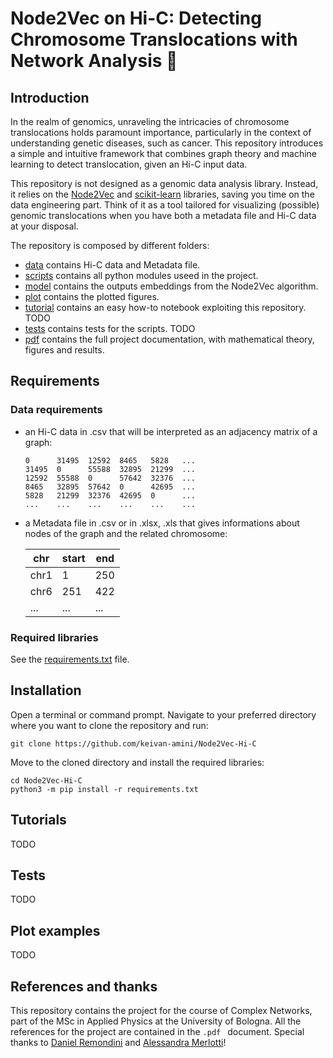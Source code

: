 # Node2Vec on Hi-C: Detecting Chromosome Translocations with Network Analysis 🧬
## Introduction
In the realm of genomics, unraveling the intricacies of chromosome translocations holds paramount importance, particularly in the context of understanding genetic diseases, such as cancer. This repository introduces a simple and intuitive framework that combines graph theory and machine learning to detect translocation, given an Hi-C input data.

This repository is not designed as a genomic data analysis library. Instead, it relies on the [Node2Vec](https://github.com/eliorc/node2vec) and [scikit-learn](https://scikit-learn.org/stable/) libraries, saving you time on the data engineering part. Think of it as a tool tailored for visualizing (possible) genomic translocations when you have both a metadata file and Hi-C data at your disposal.

The repository is composed by different folders:
* [data](https://github.com/keivan-amini/Node2Vec-Hi-C/tree/main/data) contains Hi-C data and Metadata file.
* [scripts](https://github.com/keivan-amini/Node2Vec-Hi-C/tree/main/scripts) contains all python modules useed in the project.
* [model](https://github.com/keivan-amini/Node2Vec-Hi-C/tree/main/model) contains the outputs embeddings from the Node2Vec algorithm.
* [plot](https://github.com/keivan-amini/Node2Vec-Hi-C/tree/main/plot) contains the plotted figures.
* [tutorial](https://github.com/keivan-amini/Node2Vec-Hi-C/tree/main/tutorial) contains an easy how-to notebook exploiting this repository. TODO
* [tests](https://github.com/keivan-amini/Node2Vec-Hi-C/tree/main/tests) contains tests for the scripts. TODO
* [pdf](https://github.com/keivan-amini/Node2Vec-Hi-C/tree/main/pdf) contains the full project documentation, with mathematical theory, figures and results.


## Requirements
### Data requirements
* an Hi-C data in .csv that will be interpreted as an adjacency matrix of a graph:

      0      31495  12592  8465   5828   ...
      31495  0      55588  32895  21299  ...
      12592  55588  0      57642  32376  ...
      8465   32895  57642  0      42695  ...
      5828   21299  32376  42695  0      ...
      ...    ...    ...    ...    ...    ...


* a Metadata file in .csv or in .xlsx, .xls that gives informations about nodes of the graph and the related chromosome:

    |   chr |   start |   end |
    |-------|---------|-------|
    |  chr1 |       1 |   250 |
    |  chr6 |     251 |   422 |
    |   ... |     ... |   ... |

### Required libraries
See the [requirements.txt](https://github.com/keivan-amini/Node2Vec-Hi-C/blob/main/requirements.txt) file.

## Installation
Open a terminal or command prompt. Navigate to your preferred directory where you want to clone the repository and run:
```
git clone https://github.com/keivan-amini/Node2Vec-Hi-C
```
Move to the cloned directory and install the required libraries:
```
cd Node2Vec-Hi-C
python3 -m pip install -r requirements.txt
```
## Tutorials
TODO
## Tests
TODO
## Plot examples
TODO
## References and thanks
This repository contains the project for the course of Complex Networks, part of the MSc in Applied Physics at the University of Bologna. All the references for the project are contained in the  `.pdf ` document. Special thanks to [Daniel Remondini](https://www.unibo.it/sitoweb/daniel.remondini) and [Alessandra Merlotti](https://www.unibo.it/sitoweb/alessandra.merlotti2)!
